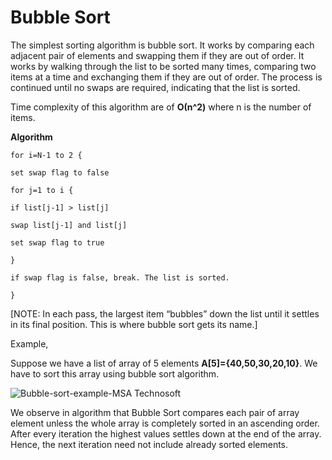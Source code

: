 # Bubble Sort



The simplest sorting algorithm is bubble sort. It works by comparing each adjacent pair of elements and swapping them if they are out of order. It works by walking through the list to be sorted many times, comparing two items at a time and exchanging them if they are out of order. The process is continued until no swaps are required, indicating that the list is sorted.

Time complexity of this algorithm are of **Ο(n^2)** where n is the number of items.

**Algorithm**

```
for i=N-1 to 2 {

set swap flag to false

for j=1 to i {

if list[j-1] > list[j]

swap list[j-1] and list[j]

set swap flag to true

}

if swap flag is false, break. The list is sorted.

}
```

\[NOTE: In each pass, the largest item “bubbles” down the list until it settles in its final position. This is where bubble sort gets its name.]

Example,

Suppose we have a list of array of 5 elements **A\[5]={40,50,30,20,10}**. We have to sort this array using bubble sort algorithm.

![Bubble-sort-example-MSA Technosoft](https://msatechnosoft.in/blog/wp-content/uploads/2018/09/Bubble-sort-example-MSA-Technosoft.png)

We observe in algorithm that Bubble Sort compares each pair of array element unless the whole array is completely sorted in an ascending order. After every iteration the highest values settles down at the end of the array. Hence, the next iteration need not include already sorted elements.
